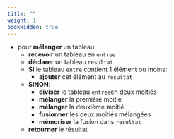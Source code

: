 ```yaml
---
title: ""
weight: 1
bookHidden: true
---
```



* pour **mélanger** un tableau:
    * **recevoir** un tableau en `entree`
    * **déclarer** un tableau `resultat`
    * **SI** le tableau `entre` contient 1 élément ou moins:
        * **ajouter** cet élément au `resultat`
    * **SINON**:
        * **diviser** le tableau `entree`en deux moitiés
        * **mélanger** la première moitié
        * **mélanger** la deuxième moitié
        * **fusionner** les deux moitiés mélangées
        * **mémoriser** la fusion dans `resultat`
    * **retourner** le résultat

